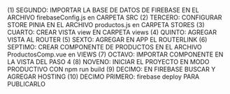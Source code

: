 (1) SEGUNDO: IMPORTAR LA BASE DE DATOS DE FIREBASE
EN EL ARCHIVO firebaseConfig.js en CARPETA SRC
(2) TERCERO: CONFIGURAR STORE PINIA
EN EL ARCHIVO productos.js en CARPETA STORES
(3) CUARTO: CREAR VISTA view EN CARPETA views
(4) QUINTO: AGREGAR VISTA AL ROUTER
(5) SEXTO: AGREGAR EN APP EL ROUTERLINK
(6) SEPTIMO: CREAR COMPONENTE DE PRODUCTOS
EN EL ARCHIVO ProductosComp.vue en VIEWS
(7) OCTAVO: IMPORTAR COMPONENTE EN LA VISTA DEL PASO 4
(8) NOVENO: INICIAR EL PROYECTO EN MODO PRODUCTIVO CON npm run build
(9) DECIMO: EN FIREBASE BUSCAR Y AGREGAR HOSTING
(10) DECIMO PRIMERO: firebase deploy PARA PUBLICARLO
